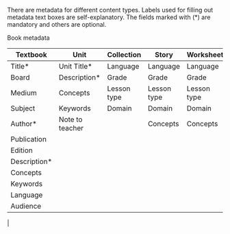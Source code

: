 There are metadata for different content types. Labels used for filling out metadata text boxes are self-explanatory. The fields marked with (*) are mandatory and others are optional. 

Book metadata

Textbook | Unit | Collection | Story | Worksheet
---------|------|------------|-------|----------
Title*  |Unit Title*    |Language   |Language   |Language
Board   |Description*   |Grade  |Grade  |Grade
Medium  |Concepts   |Lesson type|Lesson type    |Lesson type
Subject |Keywords   |Domain |Domain |Domain
Author* |Note to teacher    |   |Concepts   |Concepts
Publication |   |   |   |
Edition |   |   |   |   |
Description*|   |   |   |
Concepts    |   |   |   |
Keywords    |   |   |   |
Language    |   |   |   |
Audience    |   |   |   |
|


